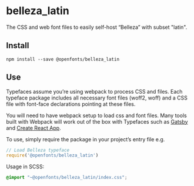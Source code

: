
# belleza_latin

The CSS and web font files to easily self-host “Belleza” with subset "latin".

## Install

`npm install --save @openfonts/belleza_latin`

## Use

Typefaces assume you’re using webpack to process CSS and files. Each typeface
package includes all necessary font files (woff2, woff) and a CSS file with
font-face declarations pointing at these files.

You will need to have webpack setup to load css and font files. Many tools built
with Webpack will work out of the box with Typefaces such as [Gatsby](https://github.com/gatsbyjs/gatsby)
and [Create React App](https://github.com/facebookincubator/create-react-app).

To use, simply require the package in your project’s entry file e.g.

```javascript
// Load Belleza typeface
require('@openfonts/belleza_latin')
```

Usage in SCSS:
```scss
@import "~@openfonts/belleza_latin/index.css";
```
